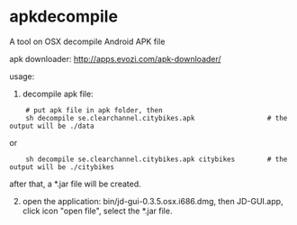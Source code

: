 # apkdecompile
A tool on OSX decompile Android APK file

apk downloader: http://apps.evozi.com/apk-downloader/

usage:

1. decompile apk file:
```
	# put apk file in apk folder, then
    sh decompile se.clearchannel.citybikes.apk   				# the output will be ./data
```    


  or

```  
    sh decompile se.clearchannel.citybikes.apk citybikes		# the output will be ./citybikes
```
after that, a *.jar file will be created.

2. open the application: bin/jd-gui-0.3.5.osx.i686.dmg, then JD-GUI.app, click icon "open file", select the *.jar file.

